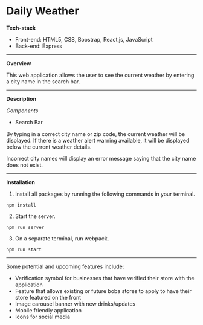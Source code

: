 # Daily Weather

**Tech-stack**
* Front-end: HTML5, CSS, Boostrap, React.js, JavaScript
* Back-end: Express
---

**Overview**

This web application allows the user to see the current weather by entering a city name in the search bar.

---

**Description**

*Components*

* Search Bar

By typing in a correct city name or zip code, the current weather will be displayed. If there is a weather alert warning available, it will be displayed below the current weather details.

Incorrect city names will display an error message saying that the city name does not exist.

---

**Installation**

1) Install all packages by running the following commands in your terminal.
```
npm install
```
2) Start the server.
```
npm run server
```
3) On a separate terminal, run webpack.
```
npm run start
```

---

Some potential and upcoming features include:
* Verification symbol for businesses that have verified their store with the application
* Feature that allows existing or future boba stores to apply to have their store featured on the front
* Image carousel banner with new drinks/updates
* Mobile friendly application
* Icons for social media
